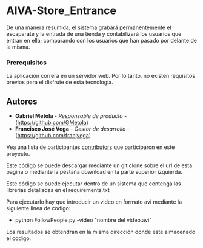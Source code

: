 # AIVA-Store_Entrance

De una manera resumida, el sistema grabará permanentemente el escaparate y la entrada de una tienda y contabilizará los usuarios que entran en ella; comparando con los usuarios que han pasado por delante de la misma.

### Prerequisitos

La aplicación correrá en un servidor web.
Por lo tanto, no existen requisitos previos para el disfrute de esta tecnología.

## Autores

* **Gabriel Metola** - *Responsable de producto* - (https://github.com/GMetola)
* **Francisco José Vega** - *Gestor de desarrollo* - (https://github.com/franjvega)

Vea una lista de participantes [contributors](https://github.com/GMetola/AIVA-Store_Entrance/graphs/contributors) que participaron en este proyecto.

Este código se puede descargar mediante un git clone sobre el url de esta pagina o mediante la pestaña download en la parte superior izquierda.

Este código se puede ejecutar dentro de un sistema que contenga las librerias detalladas en el requirements.txt

Para ejecutarlo hay que introducir un video en formato avi mediante la siguiente linea de codigo:
  - python FollowPeople.py -video "nombre del video.avi"
  
Los resultados se obtendran en la misma dirección donde este almacenado el codigo.
